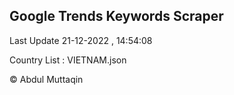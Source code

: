 

## Google Trends Keywords Scraper 
 
Last Update 21-12-2022 , 14:54:08

Country List :
VIETNAM.json



© Abdul Muttaqin 
